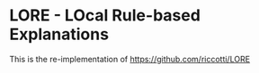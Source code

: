 # LORE - LOcal Rule-based Explanations
 This is the re-implementation of https://github.com/riccotti/LORE
